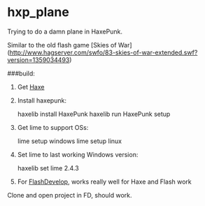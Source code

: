 # hxp_plane
Trying to do a damn plane in HaxePunk.

Similar to the old flash game [Skies of War]
(http://www.hagserver.com/swfo/83-skies-of-war-extended.swf?version=1359034493)

###build:

1) Get [Haxe](http://haxe.org/download)

2) Install haxepunk:

	haxelib install HaxePunk
	haxelib run HaxePunk setup

3) Get lime to support OSs:

	lime setup windows
	lime setup linux

4) Set lime to last working Windows version:

	haxelib set lime 2.4.3

	
5) For [FlashDevelop](http://www.flashdevelop.org/community/viewforum.php?f=11),
works really well for Haxe and Flash work

Clone and open project in FD, should work.
